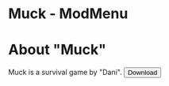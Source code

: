 <div class="topmessage2">
    <h1 class="h3">Muck - ModMenu</h1>
</div>
<div class="message2">
    <h1 class="h4">About "Muck"</h1>
    <r>Muck is a survival game by "Dani".</r>
    <button class="download" onclick="link('/download/muck/Assembly-CSharp.dll')">Download</button>
</div>